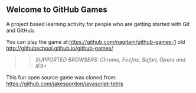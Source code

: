 ## Welcome to GitHub Games

A project based learning activity for people who are getting started with Git and GitHub.

You can play the game at:https://github.com/nagitam/github-games-1
old  http://githubschool.github.io/github-games/

>> _*SUPPORTED BROWSERS*: Chrome, Firefox, Safari, Opera and IE9+_

This fun open source game was cloned from: https://github.com/jakesgordon/javascript-tetris
